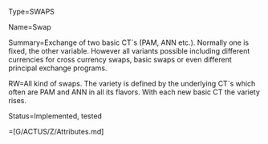 Type=SWAPS

Name=Swap

Summary=Exchange of two basic CT´s (PAM, ANN etc.). Normally one is fixed, the other variable. However all variants possible including different currencies for cross currency swaps, basic swaps or even different principal exchange programs.

RW=All kind of swaps. The variety is defined by the underlying CT´s which often are PAM and ANN in all its flavors. With each new basic CT the variety rises.

Status=Implemented, tested

=[G/ACTUS/Z/Attributes.md]
